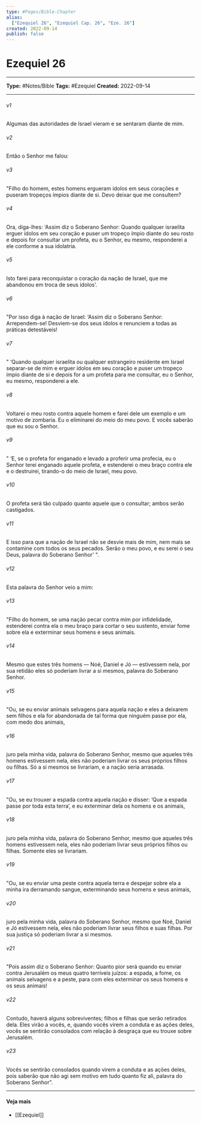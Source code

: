 ```yaml
---
type: #Pages/Bible-Chapter
alias:
  ["Ezequiel 26", "Ezequiel Cap. 26", "Eze. 26"]
created: 2022-09-14
publish: false
---
```


# Ezequiel 26

---

**Type:** #Notes/Bible
**Tags:** #Ezequiel
**Created:** 2022-09-14

---

###### v1
Algumas das autoridades de Israel vieram e se sentaram diante de mim.
###### v2
Então o Senhor me falou:
###### v3
"Filho do homem, estes homens ergueram ídolos em seus corações e puseram tropeços ímpios diante de si. Devo deixar que me consultem?
###### v4
Ora, diga-lhes: ‘Assim diz o Soberano Senhor: Quando qualquer israelita erguer ídolos em seu coração e puser um tropeço ímpio diante do seu rosto e depois for consultar um profeta, eu o Senhor, eu mesmo, responderei a ele conforme a sua idolatria.
###### v5
Isto farei para reconquistar o coração da nação de Israel, que me abandonou em troca de seus ídolos’.
###### v6
"Por isso diga à nação de Israel: ‘Assim diz o Soberano Senhor: Arrependem-se! Desviem-se dos seus ídolos e renunciem a todas as práticas detestáveis!
###### v7
" ‘Quando qualquer israelita ou qualquer estrangeiro residente em Israel separar-se de mim e erguer ídolos em seu coração e puser um tropeço ímpio diante de si e depois for a um profeta para me consultar, eu o Senhor, eu mesmo, responderei a ele.
###### v8
Voltarei o meu rosto contra aquele homem e farei dele um exemplo e um motivo de zombaria. Eu o eliminarei do meio do meu povo. E vocês saberão que eu sou o Senhor.
###### v9
" ‘E, se o profeta for enganado e levado a proferir uma profecia, eu o Senhor terei enganado aquele profeta, e estenderei o meu braço contra ele e o destruirei, tirando-o do meio de Israel, meu povo.
###### v10
O profeta será tão culpado quanto aquele que o consultar; ambos serão castigados.
###### v11
E isso para que a nação de Israel não se desvie mais de mim, nem mais se contamine com todos os seus pecados. Serão o meu povo, e eu serei o seu Deus, palavra do Soberano Senhor’ ".
###### v12
Esta palavra do Senhor veio a mim:
###### v13
"Filho do homem, se uma nação pecar contra mim por infidelidade, estenderei contra ela o meu braço para cortar o seu sustento, enviar fome sobre ela e exterminar seus homens e seus animais.
###### v14
Mesmo que estes três homens — Noé, Daniel e Jó — estivessem nela, por sua retidão eles só poderiam livrar a si mesmos, palavra do Soberano Senhor.
###### v15
"Ou, se eu enviar animais selvagens para aquela nação e eles a deixarem sem filhos e ela for abandonada de tal forma que ninguém passe por ela, com medo dos animais,
###### v16
juro pela minha vida, palavra do Soberano Senhor, mesmo que aqueles três homens estivessem nela, eles não poderiam livrar os seus próprios filhos ou filhas. Só a si mesmos se livrariam, e a nação seria arrasada.
###### v17
"Ou, se eu trouxer a espada contra aquela nação e disser: ‘Que a espada passe por toda esta terra’, e eu exterminar dela os homens e os animais,
###### v18
juro pela minha vida, palavra do Soberano Senhor, mesmo que aqueles três homens estivessem nela, eles não poderiam livrar seus próprios filhos ou filhas. Somente eles se livrariam.
###### v19
"Ou, se eu enviar uma peste contra aquela terra e despejar sobre ela a minha ira derramando sangue, exterminando seus homens e seus animais,
###### v20
juro pela minha vida, palavra do Soberano Senhor, mesmo que Noé, Daniel e Jó estivessem nela, eles não poderiam livrar seus filhos e suas filhas. Por sua justiça só poderiam livrar a si mesmos.
###### v21
"Pois assim diz o Soberano Senhor: Quanto pior será quando eu enviar contra Jerusalém os meus quatro terríveis juízos: a espada, a fome, os animais selvagens e a peste, para com eles exterminar os seus homens e os seus animais!
###### v22
Contudo, haverá alguns sobreviventes; filhos e filhas que serão retirados dela. Eles virão a vocês, e, quando vocês virem a conduta e as ações deles, vocês se sentirão consolados com relação à desgraça que eu trouxe sobre Jerusalém.
###### v23
Vocês se sentirão consolados quando virem a conduta e as ações deles, pois saberão que não agi sem motivo em tudo quanto fiz ali, palavra do Soberano Senhor".


---

#### Veja mais

- [[Ezequiel]]
